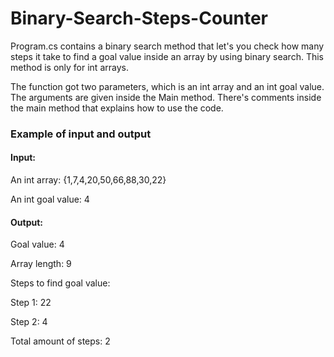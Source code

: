# Binary-Search-Steps-Counter

Program.cs contains a binary search method that let's you check how many steps 
it take to find a goal value inside an array by using binary search. This method is only for int arrays.

The function got two parameters, which is an int array and an int goal value.
The arguments are given inside the Main method. There's comments inside the main method that explains
how to use the code. 

### Example of input and output
#### Input:
An int array: {1,7,4,20,50,66,88,30,22}

An int goal value: 4

#### Output:
Goal value: 4

Array length: 9

Steps to find goal value:

Step 1: 22

Step 2: 4

Total amount of steps:
2




